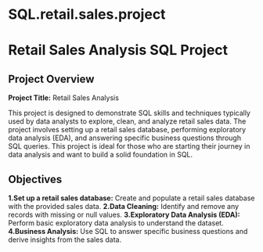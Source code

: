 # SQL.retail.sales.project
# Retail Sales Analysis SQL Project

## Project Overview

**Project Title:** Retail Sales Analysis

This project is designed to demonstrate SQL skills and techniques typically used by data analysts to explore, clean, and analyze retail sales data. The project involves setting up a retail sales database, performing exploratory data analysis (EDA), and answering specific business questions through SQL queries. This project is ideal for those who are starting their journey in data analysis and want to build a solid foundation in SQL.

## Objectives

**1.Set up a retail sales database:** Create and populate a retail sales database with the provided sales data.
**2.Data Cleaning:** Identify and remove any records with missing or null values.
**3.Exploratory Data Analysis (EDA):** Perform basic exploratory data analysis to understand the dataset.
**4.Business Analysis:** Use SQL to answer specific business questions and derive insights from the sales data.
